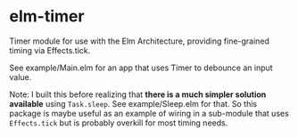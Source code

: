 # elm-timer

Timer module for use with the Elm Architecture, providing fine-grained timing via Effects.tick.

See example/Main.elm for an app that uses Timer to debounce an input value.

Note: I built this before realizing that **there is a much simpler solution available** using `Task.sleep`.  See example/Sleep.elm for that. So this package is maybe useful as an example of wiring in a sub-module that uses `Effects.tick` but is probably overkill for most timing needs.




